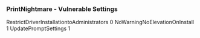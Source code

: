 ### PrintNightmare - Vulnerable Settings
RestrictDriverInstallationtoAdministrators 0
NoWarningNoElevationOnInstall 1
UpdatePromptSettings 1
